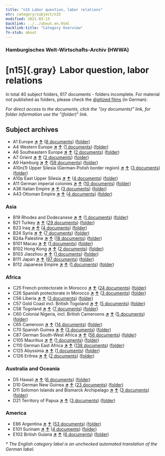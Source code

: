 ```yaml
---
title: "n15 Labor question, labor relations"
etr: category/subject/n15
modified: 2021-03-13
backlink: ../../about.en.html
backlink-title: "Category Overview"
fn-stub: about
---
```


### Hamburgisches Welt-Wirtschafts-Archiv (HWWA)
# [n15]{.gray}&#8201; Labor question, labor relations&#160; 





In total 40 subject folders, 617 documents - folders incomplete.
For material not published as folders, please check the [digitized films](/film/h1_sh) (in German).

_For direct access to the documents, click the "(xy documents)" link, for folder information use the "(folder)" link._

## Subject archives


- A1 Europe [**&nearr;**](../../../geo/i/140892/about.en.html "Europe (all folders)") [**&uarr;**](../../../geo/about.en.html#A1 "Country category system") (<a href="https://pm20.zbw.eu/dfgview/sh/140892,145155" title="about: Europe : Labor question, labor relations" target="_blank">8 documents</a>) ([folder](http://purl.org/pressemappe20/folder/sh/140892,145155))
- A4 Western Europe [**&nearr;**](../../../geo/i/140897/about.en.html "Western Europe (all folders)") [**&uarr;**](../../../geo/about.en.html#A4 "Country category system") (<a href="https://pm20.zbw.eu/dfgview/sh/140897,145155" title="about: Western Europe : Labor question, labor relations" target="_blank">1 documents</a>) ([folder](http://purl.org/pressemappe20/folder/sh/140897,145155))
- A6 Southeastern Europe [**&nearr;**](../../../geo/i/140900/about.en.html "Southeastern Europe (all folders)") [**&uarr;**](../../../geo/about.en.html#A6 "Country category system") (<a href="https://pm20.zbw.eu/dfgview/sh/140900,145155" title="about: Southeastern Europe : Labor question, labor relations" target="_blank">2 documents</a>) ([folder](http://purl.org/pressemappe20/folder/sh/140900,145155))
- A7 Orient [**&nearr;**](../../../geo/i/140902/about.en.html "Orient (all folders)") [**&uarr;**](../../../geo/about.en.html#A7 "Country category system") (<a href="https://pm20.zbw.eu/dfgview/sh/140902,145155" title="about: Orient : Labor question, labor relations" target="_blank">2 documents</a>) ([folder](http://purl.org/pressemappe20/folder/sh/140902,145155))
- A9 Hamburg [**&nearr;**](../../../geo/i/140905/about.en.html "Hamburg (all folders)") [**&uarr;**](../../../geo/about.en.html#A9 "Country category system") (<a href="https://pm20.zbw.eu/dfgview/sh/140905,145155" title="about: Hamburg : Labor question, labor relations" target="_blank">59 documents</a>) ([folder](http://purl.org/pressemappe20/folder/sh/140905,145155))
- A10n(1) Upper Silesia (German-Polish border region) [**&nearr;**](../../../geo/i/140948/about.en.html "Upper Silesia (German-Polish border region) (all folders)") [**&uarr;**](../../../geo/about.en.html#A10n(1) "Country category system") (<a href="https://pm20.zbw.eu/dfgview/sh/140948,145155" title="about: Upper Silesia (German-Polish border region) : Labor question, labor relations" target="_blank">3 documents</a>) ([folder](http://purl.org/pressemappe20/folder/sh/140948,145155))
- A10p East Upper Silesia [**&nearr;**](../../../geo/i/140951/about.en.html "East Upper Silesia (all folders)") [**&uarr;**](../../../geo/about.en.html#A10p "Country category system") (<a href="https://pm20.zbw.eu/dfgview/sh/140951,145155" title="about: East Upper Silesia : Labor question, labor relations" target="_blank">4 documents</a>) ([folder](http://purl.org/pressemappe20/folder/sh/140951,145155))
- A11 German imperial colonies [**&nearr;**](../../../geo/i/140960/about.en.html "German imperial colonies (all folders)") [**&uarr;**](../../../geo/about.en.html#A11 "Country category system") (<a href="https://pm20.zbw.eu/dfgview/sh/140960,145155" title="about: German imperial colonies : Labor question, labor relations" target="_blank">10 documents</a>) ([folder](http://purl.org/pressemappe20/folder/sh/140960,145155))
- A36 Italian Empire [**&nearr;**](../../../geo/i/141012/about.en.html "Italian Empire (all folders)") [**&uarr;**](../../../geo/about.en.html#A36 "Country category system") (<a href="https://pm20.zbw.eu/dfgview/sh/141012,145155" title="about: Italian Empire : Labor question, labor relations" target="_blank">3 documents</a>) ([folder](http://purl.org/pressemappe20/folder/sh/141012,145155))
- A43 Ottoman Empire [**&nearr;**](../../../geo/i/141034/about.en.html "Ottoman Empire (all folders)") [**&uarr;**](../../../geo/about.en.html#A43 "Country category system") (<a href="https://pm20.zbw.eu/dfgview/sh/141034,145155" title="about: Ottoman Empire : Labor question, labor relations" target="_blank">4 documents</a>) ([folder](http://purl.org/pressemappe20/folder/sh/141034,145155))

### Asia

- B19 Rhodes and Dodecanese [**&nearr;**](../../../geo/i/141106/about.en.html "Rhodes and Dodecanese (all folders)") [**&uarr;**](../../../geo/about.en.html#B19 "Country category system") (<a href="https://pm20.zbw.eu/dfgview/sh/141106,145155" title="about: Rhodes and Dodecanese : Labor question, labor relations" target="_blank">1 documents</a>) ([folder](http://purl.org/pressemappe20/folder/sh/141106,145155))
- B21 Turkey [**&nearr;**](../../../geo/i/141111/about.en.html "Turkey (all folders)") [**&uarr;**](../../../geo/about.en.html#B21 "Country category system") (<a href="https://pm20.zbw.eu/dfgview/sh/141111,145155" title="about: Turkey : Labor question, labor relations" target="_blank">29 documents</a>) ([folder](http://purl.org/pressemappe20/folder/sh/141111,145155))
- B23 Iraq [**&nearr;**](../../../geo/i/141113/about.en.html "Iraq (all folders)") [**&uarr;**](../../../geo/about.en.html#B23 "Country category system") (<a href="https://pm20.zbw.eu/dfgview/sh/141113,145155" title="about: Iraq : Labor question, labor relations" target="_blank">4 documents</a>) ([folder](http://purl.org/pressemappe20/folder/sh/141113,145155))
- B24 Syria [**&nearr;**](../../../geo/i/141114/about.en.html "Syria (all folders)") [**&uarr;**](../../../geo/about.en.html#B24 "Country category system") (<a href="https://pm20.zbw.eu/dfgview/sh/141114,145155" title="about: Syria : Labor question, labor relations" target="_blank">7 documents</a>) ([folder](http://purl.org/pressemappe20/folder/sh/141114,145155))
- B24a Palestine [**&nearr;**](../../../geo/i/141115/about.en.html "Palestine (all folders)") [**&uarr;**](../../../geo/about.en.html#B24a "Country category system") (<a href="https://pm20.zbw.eu/dfgview/sh/141115,145155" title="about: Palestine : Labor question, labor relations" target="_blank">18 documents</a>) ([folder](http://purl.org/pressemappe20/folder/sh/141115,145155))
- B101 Macau [**&nearr;**](../../../geo/i/141267/about.en.html "Macau (all folders)") [**&uarr;**](../../../geo/about.en.html#B101 "Country category system") (<a href="https://pm20.zbw.eu/dfgview/sh/141267,145155" title="about: Macau : Labor question, labor relations" target="_blank">1 documents</a>) ([folder](http://purl.org/pressemappe20/folder/sh/141267,145155))
- B102 Hong Kong [**&nearr;**](../../../geo/i/141268/about.en.html "Hong Kong (all folders)") [**&uarr;**](../../../geo/about.en.html#B102 "Country category system") (<a href="https://pm20.zbw.eu/dfgview/sh/141268,145155" title="about: Hong Kong : Labor question, labor relations" target="_blank">2 documents</a>) ([folder](http://purl.org/pressemappe20/folder/sh/141268,145155))
- B103 Jiaozhou [**&nearr;**](../../../geo/i/126163/about.en.html "Jiaozhou (all folders)") [**&uarr;**](../../../geo/about.en.html#B103 "Country category system") (<a href="https://pm20.zbw.eu/dfgview/sh/126163,145155" title="about: Jiaozhou : Labor question, labor relations" target="_blank">1 documents</a>) ([folder](http://purl.org/pressemappe20/folder/sh/126163,145155))
- B111 Japan [**&nearr;**](../../../geo/i/141272/about.en.html "Japan (all folders)") [**&uarr;**](../../../geo/about.en.html#B111 "Country category system") (<a href="https://pm20.zbw.eu/dfgview/sh/141272,145155" title="about: Japan : Labor question, labor relations" target="_blank">97 documents</a>) ([folder](http://purl.org/pressemappe20/folder/sh/141272,145155))
- B112 Japanese Empire [**&nearr;**](../../../geo/i/141273/about.en.html "Japanese Empire (all folders)") [**&uarr;**](../../../geo/about.en.html#B112 "Country category system") (<a href="https://pm20.zbw.eu/dfgview/sh/141273,145155" title="about: Japanese Empire : Labor question, labor relations" target="_blank">1 documents</a>) ([folder](http://purl.org/pressemappe20/folder/sh/141273,145155))

### Africa

- C25 French protectorate in Morocco [**&nearr;**](../../../geo/i/141358/about.en.html "French protectorate in Morocco (all folders)") [**&uarr;**](../../../geo/about.en.html#C25 "Country category system") (<a href="https://pm20.zbw.eu/dfgview/sh/141358,145155" title="about: French protectorate in Morocco : Labor question, labor relations" target="_blank">24 documents</a>) ([folder](http://purl.org/pressemappe20/folder/sh/141358,145155))
- C26 Spanish protectorate in Morocco [**&nearr;**](../../../geo/i/141359/about.en.html "Spanish protectorate in Morocco (all folders)") [**&uarr;**](../../../geo/about.en.html#C26 "Country category system") (<a href="https://pm20.zbw.eu/dfgview/sh/141359,145155" title="about: Spanish protectorate in Morocco : Labor question, labor relations" target="_blank">3 documents</a>) ([folder](http://purl.org/pressemappe20/folder/sh/141359,145155))
- C56 Liberia [**&nearr;**](../../../geo/i/141405/about.en.html "Liberia (all folders)") [**&uarr;**](../../../geo/about.en.html#C56 "Country category system") (<a href="https://pm20.zbw.eu/dfgview/sh/141405,145155" title="about: Liberia : Labor question, labor relations" target="_blank">3 documents</a>) ([folder](http://purl.org/pressemappe20/folder/sh/141405,145155))
- C57 Gold Coast incl. British Togoland [**&nearr;**](../../../geo/i/141406/about.en.html "Gold Coast incl. British Togoland (all folders)") [**&uarr;**](../../../geo/about.en.html#C57 "Country category system") (<a href="https://pm20.zbw.eu/dfgview/sh/141406,145155" title="about: Gold Coast incl. British Togoland : Labor question, labor relations" target="_blank">5 documents</a>) ([folder](http://purl.org/pressemappe20/folder/sh/141406,145155))
- C58 Togoland [**&nearr;**](../../../geo/i/141408/about.en.html "Togoland (all folders)") [**&uarr;**](../../../geo/about.en.html#C58 "Country category system") (<a href="https://pm20.zbw.eu/dfgview/sh/141408,145155" title="about: Togoland : Labor question, labor relations" target="_blank">7 documents</a>) ([folder](http://purl.org/pressemappe20/folder/sh/141408,145155))
- C60 Colonial Nigeria, incl. British Cameroons [**&nearr;**](../../../geo/i/141409/about.en.html "Colonial Nigeria, incl. British Cameroons (all folders)") [**&uarr;**](../../../geo/about.en.html#C60 "Country category system") (<a href="https://pm20.zbw.eu/dfgview/sh/141409,145155" title="about: Colonial Nigeria, incl. British Cameroons : Labor question, labor relations" target="_blank">5 documents</a>) ([folder](http://purl.org/pressemappe20/folder/sh/141409,145155))
- C65 Cameroon [**&nearr;**](../../../geo/i/141410/about.en.html "Cameroon (all folders)") [**&uarr;**](../../../geo/about.en.html#C65 "Country category system") (<a href="https://pm20.zbw.eu/dfgview/sh/141410,145155" title="about: Cameroon : Labor question, labor relations" target="_blank">14 documents</a>) ([folder](http://purl.org/pressemappe20/folder/sh/141410,145155))
- C70 Spanish Guinea [**&nearr;**](../../../geo/i/141412/about.en.html "Spanish Guinea (all folders)") [**&uarr;**](../../../geo/about.en.html#C70 "Country category system") (<a href="https://pm20.zbw.eu/dfgview/sh/141412,145155" title="about: Spanish Guinea : Labor question, labor relations" target="_blank">3 documents</a>) ([folder](http://purl.org/pressemappe20/folder/sh/141412,145155))
- C87 German South-West Africa [**&nearr;**](../../../geo/i/141450/about.en.html "German South-West Africa (all folders)") [**&uarr;**](../../../geo/about.en.html#C87 "Country category system") (<a href="https://pm20.zbw.eu/dfgview/sh/141450,145155" title="about: German South-West Africa : Labor question, labor relations" target="_blank">56 documents</a>) ([folder](http://purl.org/pressemappe20/folder/sh/141450,145155))
- C105 Mauritius [**&nearr;**](../../../geo/i/141469/about.en.html "Mauritius (all folders)") [**&uarr;**](../../../geo/about.en.html#C105 "Country category system") (<a href="https://pm20.zbw.eu/dfgview/sh/141469,145155" title="about: Mauritius : Labor question, labor relations" target="_blank">1 documents</a>) ([folder](http://purl.org/pressemappe20/folder/sh/141469,145155))
- C110 German East Africa [**&nearr;**](../../../geo/i/141471/about.en.html "German East Africa (all folders)") [**&uarr;**](../../../geo/about.en.html#C110 "Country category system") (<a href="https://pm20.zbw.eu/dfgview/sh/141471,145155" title="about: German East Africa : Labor question, labor relations" target="_blank">138 documents</a>) ([folder](http://purl.org/pressemappe20/folder/sh/141471,145155))
- C125 Abyssinia [**&nearr;**](../../../geo/i/141482/about.en.html "Abyssinia (all folders)") [**&uarr;**](../../../geo/about.en.html#C125 "Country category system") (<a href="https://pm20.zbw.eu/dfgview/sh/141482,145155" title="about: Abyssinia : Labor question, labor relations" target="_blank">1 documents</a>) ([folder](http://purl.org/pressemappe20/folder/sh/141482,145155))
- C126 Eritrea [**&nearr;**](../../../geo/i/141483/about.en.html "Eritrea (all folders)") [**&uarr;**](../../../geo/about.en.html#C126 "Country category system") (<a href="https://pm20.zbw.eu/dfgview/sh/141483,145155" title="about: Eritrea : Labor question, labor relations" target="_blank">2 documents</a>) ([folder](http://purl.org/pressemappe20/folder/sh/141483,145155))

### Australia and Oceania

- D5 Hawaii [**&nearr;**](../../../geo/i/141595/about.en.html "Hawaii (all folders)") [**&uarr;**](../../../geo/about.en.html#D5 "Country category system") (<a href="https://pm20.zbw.eu/dfgview/sh/141595,145155" title="about: Hawaii : Labor question, labor relations" target="_blank">6 documents</a>) ([folder](http://purl.org/pressemappe20/folder/sh/141595,145155))
- D10 German New Guinea [**&nearr;**](../../../geo/i/141601/about.en.html "German New Guinea (all folders)") [**&uarr;**](../../../geo/about.en.html#D10 "Country category system") (<a href="https://pm20.zbw.eu/dfgview/sh/141601,145155" title="about: German New Guinea : Labor question, labor relations" target="_blank">23 documents</a>) ([folder](http://purl.org/pressemappe20/folder/sh/141601,145155))
- D11 Solomon Islands and Bismarck Archipelago [**&nearr;**](../../../geo/i/141610/about.en.html "Solomon Islands and Bismarck Archipelago (all folders)") [**&uarr;**](../../../geo/about.en.html#D11 "Country category system") (<a href="https://pm20.zbw.eu/dfgview/sh/141610,145155" title="about: Solomon Islands and Bismarck Archipelago : Labor question, labor relations" target="_blank">3 documents</a>) ([folder](http://purl.org/pressemappe20/folder/sh/141610,145155))
- D21 Territory of Papua [**&nearr;**](../../../geo/i/141620/about.en.html "Territory of Papua (all folders)") [**&uarr;**](../../../geo/about.en.html#D21 "Country category system") (<a href="https://pm20.zbw.eu/dfgview/sh/141620,145155" title="about: Territory of Papua : Labor question, labor relations" target="_blank">3 documents</a>) ([folder](http://purl.org/pressemappe20/folder/sh/141620,145155))

### America

- E86 Argentina [**&nearr;**](../../../geo/i/141692/about.en.html "Argentina (all folders)") [**&uarr;**](../../../geo/about.en.html#E86 "Country category system") (<a href="https://pm20.zbw.eu/dfgview/sh/141692,145155" title="about: Argentina : Labor question, labor relations" target="_blank">53 documents</a>) ([folder](http://purl.org/pressemappe20/folder/sh/141692,145155))
- E101 Surinam [**&nearr;**](../../../geo/i/141699/about.en.html "Surinam (all folders)") [**&uarr;**](../../../geo/about.en.html#E101 "Country category system") (<a href="https://pm20.zbw.eu/dfgview/sh/141699,145155" title="about: Surinam : Labor question, labor relations" target="_blank">4 documents</a>) ([folder](http://purl.org/pressemappe20/folder/sh/141699,145155))
- E102 British Guiana [**&nearr;**](../../../geo/i/141700/about.en.html "British Guiana (all folders)") [**&uarr;**](../../../geo/about.en.html#E102 "Country category system") (<a href="https://pm20.zbw.eu/dfgview/sh/141700,145155" title="about: British Guiana : Labor question, labor relations" target="_blank">6 documents</a>) ([folder](http://purl.org/pressemappe20/folder/sh/141700,145155))


_* The English category label is an unchecked automated translation of the German label._

